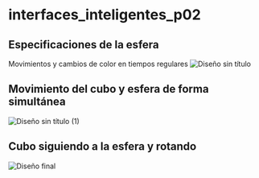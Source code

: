 # interfaces_inteligentes_p02
## Especificaciones de la esfera
Movimientos y cambios de color en tiempos regulares
![Diseño sin título](https://github.com/user-attachments/assets/23bdb50e-81eb-46b3-8e62-466bcda5e17b)
## Movimiento del cubo y esfera de forma simultánea
![Diseño sin título (1)](https://github.com/user-attachments/assets/27f5ffd9-5a0d-4a5e-af7e-cfe5160e9a8e)
## Cubo siguiendo a la esfera y rotando
![Diseño final](https://github.com/Pablo-Aswani-Garcia/interfaces_inteligentes_p02/blob/main/Dise%C3%B1o%20sin%20t%C3%ADtulo%20(2).gif)
